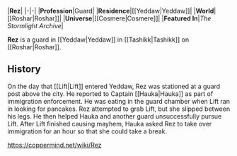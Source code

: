 |**Rez**|
|-|-|
|**Profession**|Guard|
|**Residence**|[[Yeddaw\|Yeddaw]]|
|**World**|[[Roshar\|Roshar]]|
|**Universe**|[[Cosmere\|Cosmere]]|
|**Featured In**|*The Stormlight Archive*|

**Rez** is a guard in [[Yeddaw\|Yeddaw]] in [[Tashikk\|Tashikk]] on [[Roshar\|Roshar]].

## History
On the day that [[Lift\|Lift]] entered Yeddaw, Rez was stationed at a guard post above the city. He reported to Captain [[Hauka\|Hauka]] as part of immigration enforcement. He was eating in the guard chamber when Lift ran in looking for pancakes. Rez attempted to grab Lift, but she slipped between his legs. He then helped Hauka and another guard unsuccessfully pursue Lift. After Lift finished causing mayhem, Hauka asked Rez to take over immigration for an hour so that she could take a break.



https://coppermind.net/wiki/Rez